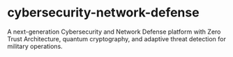 # cybersecurity-network-defense
A next-generation Cybersecurity and Network Defense platform with Zero Trust Architecture, quantum cryptography, and adaptive threat detection for military operations.

